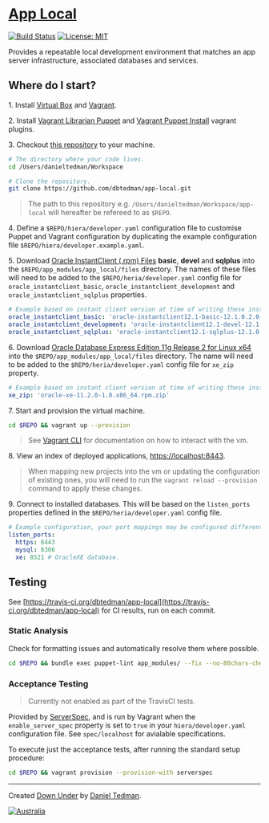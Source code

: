 
# [App Local](https://github.com/dbtedman/app-local)

[![Build Status](https://travis-ci.org/dbtedman/app-local.svg?branch=0.5.0)](https://travis-ci.org/dbtedman/app-local) [![License: MIT](https://img.shields.io/badge/License-MIT-yellow.svg)](LICENSE.md)

Provides a repeatable local development environment that matches an app server infrastructure, associated databases and services.

## Where do I start?

1\. Install [Virtual Box](https://www.virtualbox.org/) and [Vagrant](https://www.vagrantup.com).

2\. Install [Vagrant Librarian Puppet](https://github.com/mhahn/vagrant-librarian-puppet) and [Vagrant Puppet Install](https://github.com/petems/vagrant-puppet-install) vagrant plugins.

3\. Checkout [this repository](https://github.com/dbtedman/app-local) to your machine.

```bash
# The directory where your code lives.
cd /Users/danieltedman/Workspace

# Clone the repository.
git clone https://github.com/dbtedman/app-local.git
```

> The path to this repository e.g. `/Users/danieltedman/Workspace/app-local` will hereafter be refereed to as `$REPO`.

4\. Define a `$REPO/hiera/developer.yaml` configuration file to customise Puppet and Vagrant configuration by duplicating the example configuration file `$REPO/hiera/developer.example.yaml`.

5\. Download [Oracle InstantClient (.rpm) Files](http://www.oracle.com/technetwork/topics/linuxx86-64soft-092277.html) **basic**, **devel** and **sqlplus** into the `$REPO/app_modules/app_local/files` directory. The names of these files will need to be added to the `$REPO/heria/developer.yaml` config file for `oracle_instantclient_basic`, `oracle_instantclient_development` and `oracle_instantclient_sqlplus` properties.

```yaml
# Example based on instant client version at time of writing these instructions, the current version may be different.
oracle_instantclient_basic: 'oracle-instantclient12.1-basic-12.1.0.2.0-1.x86_64.rpm'
oracle_instantclient_development: 'oracle-instantclient12.1-devel-12.1.0.2.0-1.x86_64.rpm'
oracle_instantclient_sqlplus: 'oracle-instantclient12.1-sqlplus-12.1.0.2.0-1.x86_64.rpm'
```

6\. Download [Oracle Database Express Edition 11g Release 2 for Linux x64](http://www.oracle.com/technetwork/database/database-technologies/express-edition/downloads/index.html) into the `$REPO/app_modules/app_local/files` directory. The name will need to be added to the `$REPO/heria/developer.yaml` config file for `xe_zip` property.

```yaml
# Example based on instant client version at time of writing these instructions, the current version may be different.
xe_zip: 'oracle-xe-11.2.0-1.0.x86_64.rpm.zip'
```

7\. Start and provision the virtual machine.

```bash
cd $REPO && vagrant up --provision
```

> See [Vagrant CLI](https://www.vagrantup.com/docs/cli) for documentation on how to interact with the vm.

8\. View an index of deployed applications, [https://localhost:8443](https://localhost:8443).

> When mapping new projects into the vm or updating the configuration of existing ones, you will need to run the `vagrant reload --provision` command to apply these changes.

9\. Connect to installed databases. This will be based on the `listen_ports` properties defined in the `$REPO/heria/developer.yaml` config file.

```yaml
# Example configuration, your port mappings may be configured differently.
listen_ports:
  https: 8443
  mysql: 8306
  xe: 8521 # OracleXE database.
```

## Testing

See [https://travis-ci.org/dbtedman/app-local](https://travis-ci.org/dbtedman/app-local) for CI results, run on each commit.

### Static Analysis

Check for formatting issues and automatically resolve them where possible.

```bash
cd $REPO && bundle exec puppet-lint app_modules/ --fix --no-80chars-check --no-variable_scope-check
```

### Acceptance Testing

> Currently not enabled as part of the TravisCI tests.

Provided by [ServerSpec](http://serverspec.org), and is run by Vagrant when the `enable_server_spec` property is set to `true` in your `hiera/developer.yaml` configuration file. See `spec/localhost` for avialable specifications.

To execute just the acceptance tests, after running the standard setup procedure:

```bash
cd $REPO && vagrant provision --provision-with serverspec
```

---

Created [Down Under](https://en.wikipedia.org/wiki/Australia) by [Daniel Tedman](https://danieltedman.com).

[![Australia](https://danieltedman.com/images/Australia.png)](https://en.wikipedia.org/wiki/Australia)
